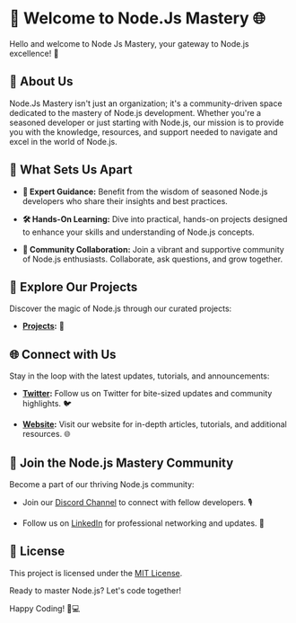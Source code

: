 # 🚀 Welcome to Node.Js Mastery 🌐

Hello and welcome to Node Js Mastery, your gateway to Node.js excellence! 🎉

## 🌟 About Us

Node.Js Mastery isn't just an organization; it's a community-driven space dedicated to the mastery of Node.js development. Whether you're a seasoned developer or just starting with Node.js, our mission is to provide you with the knowledge, resources, and support needed to navigate and excel in the world of Node.js.

## 🚀 What Sets Us Apart

- **🧠 Expert Guidance:** Benefit from the wisdom of seasoned Node.js developers who share their insights and best practices.

- **🛠 Hands-On Learning:** Dive into practical, hands-on projects designed to enhance your skills and understanding of Node.js concepts.

- **🤝 Community Collaboration:** Join a vibrant and supportive community of Node.js enthusiasts. Collaborate, ask questions, and grow together.

## 🌈 Explore Our Projects

Discover the magic of Node.js through our curated projects:

- **[Projects](https://github.com/orgs/Node-Js-Mastery/repositories):** 🚀

## 🌐 Connect with Us

Stay in the loop with the latest updates, tutorials, and announcements:

- **[Twitter](https://twitter.com/AJAYDHA27250016):** Follow us on Twitter for bite-sized updates and community highlights. 🐦

- **[Website](https://cmhq.tech/):** Visit our website for in-depth articles, tutorials, and additional resources. 🌐

## 🤝 Join the Node.js Mastery Community

Become a part of our thriving Node.js community:

- Join our [Discord Channel](https://discord.com/invite/BFkPKMsfuZ) to connect with fellow developers. 🎙️

- Follow us on [LinkedIn](https://www.linkedin.com/groups/14232119/) for professional networking and updates. 👔

## 🔐 License

This project is licensed under the [MIT License](LICENSE).

Ready to master Node.js? Let's code together!

Happy Coding! 🚀💻
